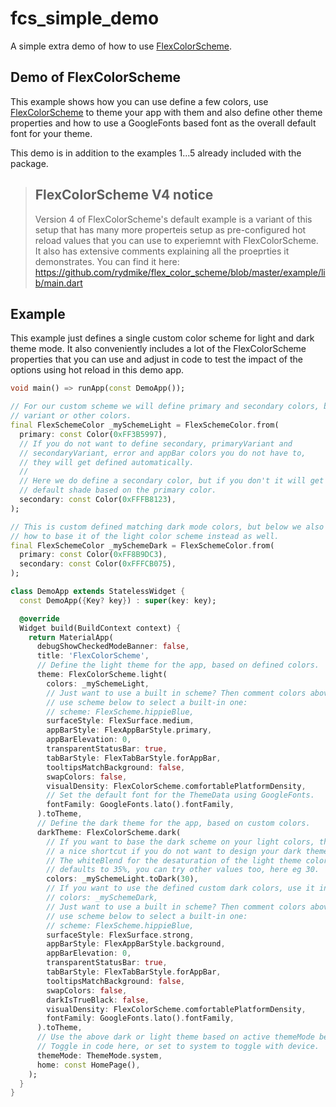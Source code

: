 # fcs_simple_demo

A simple extra demo of how to use [FlexColorScheme](https://pub.dev/packages/flex_color_scheme).

## Demo of FlexColorScheme

This example shows how you can use define a few colors, use 
[FlexColorScheme](https://pub.dev/packages/flex_color_scheme)
to theme your app with them and also define other theme
properties and how to use a GoogleFonts based font as the overall default
font for your theme.

This demo is in addition to the examples 1...5 already included with the
package.

> ## FlexColorScheme V4 notice
>
> Version 4 of FlexColorScheme's default example is a variant of this setup that
> has many more properteis setup as pre-configured hot reload values that you
> can use to experiemnt with FlexColorScheme. It also has extensive comments 
> explaining all the proeprties it demonstrates. You can find it here: 
> https://github.com/rydmike/flex_color_scheme/blob/master/example/lib/main.dart

## Example

This example just defines a single custom color scheme for light and dark
theme mode. It also conveniently includes a lot of the FlexColorScheme 
properties that you can use and adjust in code to test the impact of the
options using hot reload in this demo app.

```dart
void main() => runApp(const DemoApp());

// For our custom scheme we will define primary and secondary colors, but no
// variant or other colors.
final FlexSchemeColor _mySchemeLight = FlexSchemeColor.from(
  primary: const Color(0xFF3B5997),
  // If you do not want to define secondary, primaryVariant and
  // secondaryVariant, error and appBar colors you do not have to,
  // they will get defined automatically.
  //
  // Here we do define a secondary color, but if you don't it will get a
  // default shade based on the primary color.
  secondary: const Color(0xFFFB8123),
);

// This is custom defined matching dark mode colors, but below we also show
// how to base it of the light color scheme instead as well.
final FlexSchemeColor _mySchemeDark = FlexSchemeColor.from(
  primary: const Color(0xFF8B9DC3),
  secondary: const Color(0xFFFCB075),
);

class DemoApp extends StatelessWidget {
  const DemoApp({Key? key}) : super(key: key);

  @override
  Widget build(BuildContext context) {
    return MaterialApp(
      debugShowCheckedModeBanner: false,
      title: 'FlexColorScheme',
      // Define the light theme for the app, based on defined colors.
      theme: FlexColorScheme.light(
        colors: _mySchemeLight,
        // Just want to use a built in scheme? Then comment colors above and
        // use scheme below to select a built-in one:
        // scheme: FlexScheme.hippieBlue,
        surfaceStyle: FlexSurface.medium,
        appBarStyle: FlexAppBarStyle.primary,
        appBarElevation: 0,
        transparentStatusBar: true,
        tabBarStyle: FlexTabBarStyle.forAppBar,
        tooltipsMatchBackground: false,
        swapColors: false,
        visualDensity: FlexColorScheme.comfortablePlatformDensity,
        // Set the default font for the ThemeData using GoogleFonts.
        fontFamily: GoogleFonts.lato().fontFamily,
      ).toTheme,
      // Define the dark theme for the app, based on custom colors.
      darkTheme: FlexColorScheme.dark(
        // If you want to base the dark scheme on your light colors, this is
        // a nice shortcut if you do not want to design your dark theme.
        // The whiteBlend for the desaturation of the light theme colors
        // defaults to 35%, you can try other values too, here eg 30.
        colors: _mySchemeLight.toDark(30),
        // If you want to use the defined custom dark colors, use it instead:
        // colors: _mySchemeDark,
        // Just want to use a built in scheme? Then comment colors above and
        // use scheme below to select a built-in one:
        // scheme: FlexScheme.hippieBlue,
        surfaceStyle: FlexSurface.strong,
        appBarStyle: FlexAppBarStyle.background,
        appBarElevation: 0,
        transparentStatusBar: true,
        tabBarStyle: FlexTabBarStyle.forAppBar,
        tooltipsMatchBackground: false,
        swapColors: false,
        darkIsTrueBlack: false,
        visualDensity: FlexColorScheme.comfortablePlatformDensity,
        fontFamily: GoogleFonts.lato().fontFamily,
      ).toTheme,
      // Use the above dark or light theme based on active themeMode below.
      // Toggle in code here, or set to system to toggle with device.
      themeMode: ThemeMode.system,
      home: const HomePage(),
    );
  }
}
```
